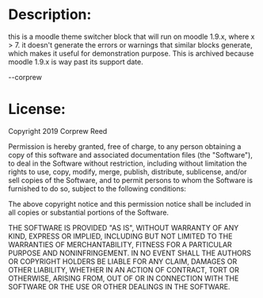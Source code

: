 # Description:

this is a moodle theme switcher block that will run on moodle 1.9.x, where x > 7.   it doesn't generate the errors or warnings that similar blocks generate, which makes it useful for demonstration purpose.  This is archived because moodle 1.9.x is way past its support date.

--corprew

# License:

Copyright 2019 Corprew Reed

Permission is hereby granted, free of charge, to any person obtaining a copy of this software and associated documentation files (the "Software"), to deal in the Software without restriction, including without limitation the rights to use, copy, modify, merge, publish, distribute, sublicense, and/or sell copies of the Software, and to permit persons to whom the Software is furnished to do so, subject to the following conditions:

The above copyright notice and this permission notice shall be included in all copies or substantial portions of the Software.

THE SOFTWARE IS PROVIDED "AS IS", WITHOUT WARRANTY OF ANY KIND, EXPRESS OR IMPLIED, INCLUDING BUT NOT LIMITED TO THE WARRANTIES OF MERCHANTABILITY, FITNESS FOR A PARTICULAR PURPOSE AND NONINFRINGEMENT. IN NO EVENT SHALL THE AUTHORS OR COPYRIGHT HOLDERS BE LIABLE FOR ANY CLAIM, DAMAGES OR OTHER LIABILITY, WHETHER IN AN ACTION OF CONTRACT, TORT OR OTHERWISE, ARISING FROM, OUT OF OR IN CONNECTION WITH THE SOFTWARE OR THE USE OR OTHER DEALINGS IN THE SOFTWARE.

